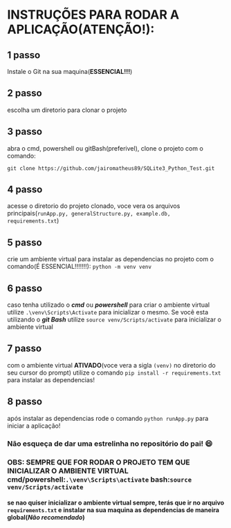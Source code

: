 # INSTRUÇÕES PARA RODAR A APLICAÇÃO(ATENÇÃO!):

  

## 1 passo

Instale o Git na sua maquina(**ESSENCIAL!!!**)

  

## 2 passo

escolha um diretorio para clonar o projeto

  

## 3 passo

abra o cmd, powershell ou gitBash(preferivel), clone o projeto com o comando:

`git clone https://github.com/jairomatheus89/SQLite3_Python_Test.git`

  

## 4 passo

acesse o diretorio do projeto clonado, voce vera os arquivos principais(`runApp.py, generalStructure.py, example.db, requirements.txt`)

  

## 5 passo

crie um ambiente virtual para instalar as dependencias no projeto com o comando(É ESSENCIAL!!!!!!!):
	`python -m venv venv`

## 6 passo

caso tenha utilizado o **_cmd_** ou **_powershell_** para criar o ambiente virtual utilize `.\venv\Scripts\Activate` para inicializar o mesmo. Se você esta utilizando o **_git Bash_** utilize `source venv/Scripts/activate` para inicializar o ambiente virtual

  

## 7 passo

com o ambiente virtual **ATIVADO**(voce vera a sigla `(venv)` no diretorio do seu cursor do prompt) utilize o comando `pip install -r requirements.txt` para instalar as dependencias!

  

## 8 passo

após instalar as dependencias rode o comando `python runApp.py` para iniciar a aplicação!

  

### Não esqueça de dar uma estrelinha no repositório do pai! :smile:

  

### OBS: SEMPRE QUE FOR RODAR O PROJETO TEM QUE INICIALIZAR O AMBIENTE VIRTUAL **cmd/powershell**:`.\venv\Scripts\activate` **bash**:`source venv/Scripts/activate`
#### se nao quiser inicializar o ambiente virtual sempre, terás que ir no arquivo `requirements.txt` e instalar na sua maquina as dependencias de maneira global(**_Não recomendado_**)
